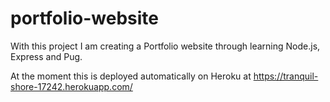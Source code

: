 # portfolio-website
With this project I am creating a Portfolio website through learning Node.js, Express and Pug.

At the moment this is deployed automatically on Heroku at https://tranquil-shore-17242.herokuapp.com/
